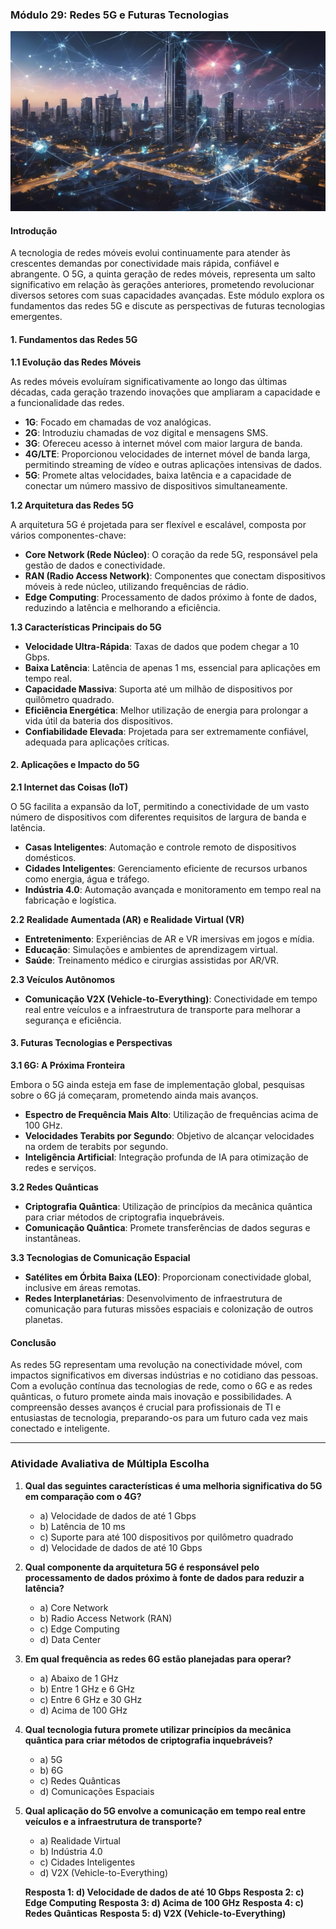 ### Módulo 29: Redes 5G e Futuras Tecnologias
![](../assets/29.jpg)
#### Introdução

A tecnologia de redes móveis evolui continuamente para atender às crescentes demandas por conectividade mais rápida, confiável e abrangente. O 5G, a quinta geração de redes móveis, representa um salto significativo em relação às gerações anteriores, prometendo revolucionar diversos setores com suas capacidades avançadas. Este módulo explora os fundamentos das redes 5G e discute as perspectivas de futuras tecnologias emergentes.

#### 1. Fundamentos das Redes 5G

**1.1 Evolução das Redes Móveis**

As redes móveis evoluíram significativamente ao longo das últimas décadas, cada geração trazendo inovações que ampliaram a capacidade e a funcionalidade das redes.

- **1G**: Focado em chamadas de voz analógicas.
- **2G**: Introduziu chamadas de voz digital e mensagens SMS.
- **3G**: Ofereceu acesso à internet móvel com maior largura de banda.
- **4G/LTE**: Proporcionou velocidades de internet móvel de banda larga, permitindo streaming de vídeo e outras aplicações intensivas de dados.
- **5G**: Promete altas velocidades, baixa latência e a capacidade de conectar um número massivo de dispositivos simultaneamente.

**1.2 Arquitetura das Redes 5G**

A arquitetura 5G é projetada para ser flexível e escalável, composta por vários componentes-chave:

- **Core Network (Rede Núcleo)**: O coração da rede 5G, responsável pela gestão de dados e conectividade.
- **RAN (Radio Access Network)**: Componentes que conectam dispositivos móveis à rede núcleo, utilizando frequências de rádio.
- **Edge Computing**: Processamento de dados próximo à fonte de dados, reduzindo a latência e melhorando a eficiência.

**1.3 Características Principais do 5G**

- **Velocidade Ultra-Rápida**: Taxas de dados que podem chegar a 10 Gbps.
- **Baixa Latência**: Latência de apenas 1 ms, essencial para aplicações em tempo real.
- **Capacidade Massiva**: Suporta até um milhão de dispositivos por quilômetro quadrado.
- **Eficiência Energética**: Melhor utilização de energia para prolongar a vida útil da bateria dos dispositivos.
- **Confiabilidade Elevada**: Projetada para ser extremamente confiável, adequada para aplicações críticas.

#### 2. Aplicações e Impacto do 5G

**2.1 Internet das Coisas (IoT)**

O 5G facilita a expansão da IoT, permitindo a conectividade de um vasto número de dispositivos com diferentes requisitos de largura de banda e latência.

- **Casas Inteligentes**: Automação e controle remoto de dispositivos domésticos.
- **Cidades Inteligentes**: Gerenciamento eficiente de recursos urbanos como energia, água e tráfego.
- **Indústria 4.0**: Automação avançada e monitoramento em tempo real na fabricação e logística.

**2.2 Realidade Aumentada (AR) e Realidade Virtual (VR)**

- **Entretenimento**: Experiências de AR e VR imersivas em jogos e mídia.
- **Educação**: Simulações e ambientes de aprendizagem virtual.
- **Saúde**: Treinamento médico e cirurgias assistidas por AR/VR.

**2.3 Veículos Autônomos**

- **Comunicação V2X (Vehicle-to-Everything)**: Conectividade em tempo real entre veículos e a infraestrutura de transporte para melhorar a segurança e eficiência.

#### 3. Futuras Tecnologias e Perspectivas

**3.1 6G: A Próxima Fronteira**

Embora o 5G ainda esteja em fase de implementação global, pesquisas sobre o 6G já começaram, prometendo ainda mais avanços.

- **Espectro de Frequência Mais Alto**: Utilização de frequências acima de 100 GHz.
- **Velocidades Terabits por Segundo**: Objetivo de alcançar velocidades na ordem de terabits por segundo.
- **Inteligência Artificial**: Integração profunda de IA para otimização de redes e serviços.

**3.2 Redes Quânticas**

- **Criptografia Quântica**: Utilização de princípios da mecânica quântica para criar métodos de criptografia inquebráveis.
- **Comunicação Quântica**: Promete transferências de dados seguras e instantâneas.

**3.3 Tecnologias de Comunicação Espacial**

- **Satélites em Órbita Baixa (LEO)**: Proporcionam conectividade global, inclusive em áreas remotas.
- **Redes Interplanetárias**: Desenvolvimento de infraestrutura de comunicação para futuras missões espaciais e colonização de outros planetas.

#### Conclusão

As redes 5G representam uma revolução na conectividade móvel, com impactos significativos em diversas indústrias e no cotidiano das pessoas. Com a evolução contínua das tecnologias de rede, como o 6G e as redes quânticas, o futuro promete ainda mais inovação e possibilidades. A compreensão desses avanços é crucial para profissionais de TI e entusiastas de tecnologia, preparando-os para um futuro cada vez mais conectado e inteligente.

---

### Atividade Avaliativa de Múltipla Escolha

1. **Qual das seguintes características é uma melhoria significativa do 5G em comparação com o 4G?**
   - a) Velocidade de dados de até 1 Gbps
   - b) Latência de 10 ms
   - c) Suporte para até 100 dispositivos por quilômetro quadrado
   - d) Velocidade de dados de até 10 Gbps


2. **Qual componente da arquitetura 5G é responsável pelo processamento de dados próximo à fonte de dados para reduzir a latência?**
   - a) Core Network
   - b) Radio Access Network (RAN)
   - c) Edge Computing
   - d) Data Center


3. **Em qual frequência as redes 6G estão planejadas para operar?**
   - a) Abaixo de 1 GHz
   - b) Entre 1 GHz e 6 GHz
   - c) Entre 6 GHz e 30 GHz
   - d) Acima de 100 GHz


4. **Qual tecnologia futura promete utilizar princípios da mecânica quântica para criar métodos de criptografia inquebráveis?**
   - a) 5G
   - b) 6G
   - c) Redes Quânticas
   - d) Comunicações Espaciais


5. **Qual aplicação do 5G envolve a comunicação em tempo real entre veículos e a infraestrutura de transporte?**
   - a) Realidade Virtual
   - b) Indústria 4.0
   - c) Cidades Inteligentes
   - d) V2X (Vehicle-to-Everything)

   **Resposta 1: d) Velocidade de dados de até 10 Gbps**
   **Resposta 2: c) Edge Computing**
   **Resposta 3: d) Acima de 100 GHz**
   **Resposta 4: c) Redes Quânticas**
   **Resposta 5: d) V2X (Vehicle-to-Everything)**